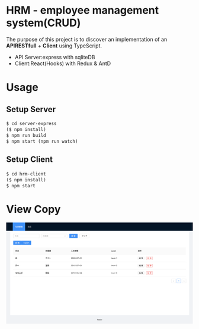 # HRM - employee management system(CRUD)

The purpose of this project is to discover an implementation of an **APIRESTfull** + **Client** using TypeScript.

- API Server:express with sqliteDB
- Client:React(Hooks) with Redux & AntD

# Usage

## Setup Server

```
$ cd server-express
($ npm install)
$ npm run build
$ npm start (npm run watch)
```

## Setup Client

```
$ cd hrm-client
($ npm install)
$ npm start
```

# View Copy

![page](HelloCopy.png)
